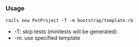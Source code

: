 ### Usage
```
rails new PetProject -T -m bootstrap/template.rb
```

 * -T: skip tests (minitests will be generated)
 * -m: use specified template
